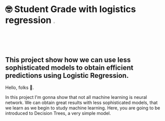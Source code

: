 # :nerd_face: Student Grade with logistics regression <a><img src=https://www.emoji.com/wp-content/uploads/filebase/icons/emoji-icon-glossy-07-10-objects-office-notebook-variant-tidy-72dpi-forPersonalUseOnly.png width=2%></a>

## This project show how we can use less sophisticated models to obtain efficient predictions using Logistic Regression.

Hello, folks 👋.

In this project I'm gonna show that not all machine learning is neural network. We can obtain great results with less sophisticated models, that we learn as we begin to study machine learning. Here, you are going to be introduced to Decision Trees, a very simple model.
